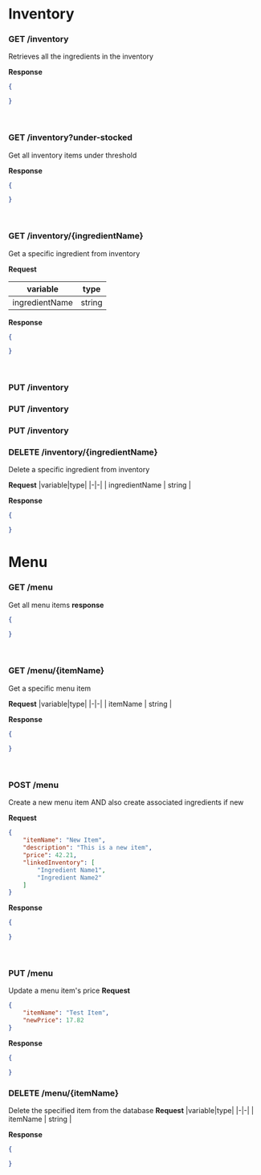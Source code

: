 # Inventory

### GET /inventory
Retrieves all the ingredients in the inventory

**Response**
```json
{

}
```

<br>

### GET /inventory?under-stocked
Get all inventory items under threshold

**Response**
```json
{

}
```

<br>

### GET /inventory/{ingredientName}
Get a specific ingredient from inventory

**Request**

|variable|type|
|-|-|
| ingredientName | string |

**Response**
```json
{

}
```

<br>

### PUT /inventory

### PUT /inventory

### PUT /inventory


### DELETE /inventory/{ingredientName}
Delete a specific ingredient from inventory

**Request**
|variable|type|
|-|-|
| ingredientName | string |
    
**Response**
```json
{

}
```

# Menu

### GET /menu
Get all menu items
**response**
```json
{
    
}
```

<br>

### GET /menu/{itemName}
Get a specific menu item

**Request**
|variable|type|
|-|-|
| itemName | string |

**Response**
```json
{
    
}
```

<br>

### POST /menu
Create a new menu item AND also create associated ingredients if new

**Request**
```json
{
    "itemName": "New Item",
    "description": "This is a new item",
    "price": 42.21,
    "linkedInventory": [
        "Ingredient Name1",
        "Ingredient Name2"
    ]
}
```

**Response**
```json
{

}
```

<br>

### PUT /menu
Update a menu item's price
**Request**
```json
{
    "itemName": "Test Item",
    "newPrice": 17.82
}
```

**Response**
```json
{

}
```

### DELETE /menu/{itemName}
Delete the specified item from the database
**Request**
|variable|type|
|-|-|
| itemName | string |

**Response**
```json
{

}
```
